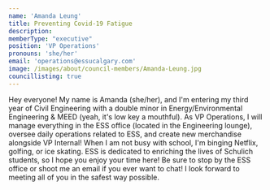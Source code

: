 ```yaml
---
name: 'Amanda Leung'
title: Preventing Covid-19 Fatigue
description: 
memberType: "executive"
position: 'VP Operations'
pronouns: 'she/her'
email: 'operations@essucalgary.com'
image: /images/about/council-members/Amanda-Leung.jpg
councillisting: true
---
```


Hey everyone!   My name is Amanda (she/her), and I'm entering my third year of Civil Engineering with a double minor in Energy/Environmental Engineering & MEED (yeah, it's low key a mouthful). As VP Operations, I will manage everything in the ESS office (located in the Engineering lounge),  oversee daily operations related to ESS, and create new merchandise alongside VP Internal! When I am not busy with school, I'm binging Netflix, golfing, or ice skating. ESS is dedicated to enriching the lives of Schulich students, so I hope you enjoy your time here! Be sure to stop by the ESS office or shoot me an email if you ever want to chat! I look forward to meeting all of you in the safest way possible. 